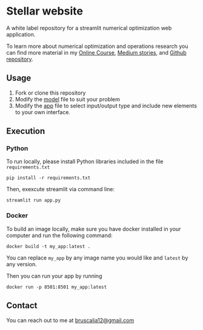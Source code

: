 # Stellar website

A white label repository for a streamlit numerical optimization web application.

To learn more about numerical optimization and operations research you can find more material in my [Online Course](https://www.udemy.com/course/numerical-optimization-and-operations-research-in-python/?referralCode=FC93E35606AC78F1A8C5), [Medium stories](https://medium.com/@bruscalia12), and [Github repository](https://github.com/bruscalia/optimization-demo-files).

## Usage

1) Fork or clone this repository
2) Modify the [model](./optimize/model.py) file to suit your problem
3) Modify the [app](./app.py) file to select input/output type and include new elements to your own interface.

## Execution

### Python

To run locally, please install Python libraries included in the file `requirements.txt`

```pip install -r requirements.txt```

Then, exexcute streamlit via command line:

```streamlit run app.py```

### Docker

To build an image locally, make sure you have docker installed in your computer and run the following command:

```docker build -t my_app:latest .```

You can replace `my_app` by any image name you would like and `latest` by any version.

Then you can run your app by running

```docker run -p 8501:8501 my_app:latest```


## Contact

You can reach out to me at bruscalia12@gmail.com

